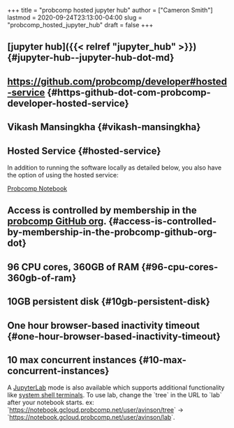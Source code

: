 +++
title = "probcomp hosted jupyter hub"
author = ["Cameron Smith"]
lastmod = 2020-09-24T23:13:00-04:00
slug = "probcomp_hosted_jupyter_hub"
draft = false
+++

## [jupyter hub]({{< relref "jupyter_hub" >}}) {#jupyter-hub--jupyter-hub-dot-md}


## <https://github.com/probcomp/developer#hosted-service> {#https-github-dot-com-probcomp-developer-hosted-service}


## Vikash Mansingkha {#vikash-mansingkha}


## Hosted Service {#hosted-service}

In addition to running the software locally as detailed below, you also have the option of using the hosted service:

[Probcomp Notebook](https://notebook.gcloud.probcomp.net)


## Access is controlled by membership in the [probcomp GitHub org](https://github.com/probcomp). {#access-is-controlled-by-membership-in-the-probcomp-github-org-dot}


## 96 CPU cores, 360GB of RAM {#96-cpu-cores-360gb-of-ram}


## 10GB persistent disk {#10gb-persistent-disk}


## One hour browser-based inactivity timeout {#one-hour-browser-based-inactivity-timeout}


## 10 max concurrent instances {#10-max-concurrent-instances}

A [JupyterLab](https://jupyterlab.readthedocs.io/en/stable/index.html) mode is also available which supports additional functionality like [system shell terminals](https://jupyterlab.readthedocs.io/en/stable/user/terminal.html). To use lab, change the \`tree\` in the URL to \`lab\` after your notebook starts. ex: \`<https://notebook.gcloud.probcomp.net/user/avinson/tree>\` -> \`<https://notebook.gcloud.probcomp.net/user/avinson/lab>\`.
